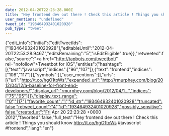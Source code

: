 ```yaml
---
date: 2012-04-20T22:23:28.000Z
title: "Hey frontend dev out there ! Check this article ! Things you should know   http://t.co/hgO1toWs #javascript #frontend″"
user_mentions: "undefined"
tweet_id: "193464932401020928"
pub_type: "tweet"
---
```

{"edit_info":{"initial":{"editTweetIds":["193464932401020928"],"editableUntil":"2012-04-20T22:53:28.946Z","editsRemaining":"5","isEditEligible":true}},"retweeted":false,"source":"<a href=\"http://tapbots.com/tweetbot\" rel=\"nofollow\">Tweetbot for iOS</a>","entities":{"hashtags":[{"text":"javascript","indices":["96","107"]},{"text":"frontend","indices":["108","117"]}],"symbols":[],"user_mentions":[],"urls":[{"url":"http://t.co/hgO1toWs","expanded_url":"http://rmurphey.com/blog/2012/04/12/a-baseline-for-front-end-developers/","display_url":"rmurphey.com/blog/2012/04/1…","indices":["75","95"]}]},"display_text_range":["0","117"],"favorite_count":"1","id_str":"193464932401020928","truncated":false,"retweet_count":"4","id":"193464932401020928","possibly_sensitive":false,"created_at":"Fri Apr 20 22:23:28 +0000 2012","favorited":false,"full_text":"Hey frontend dev out there ! Check this article ! Things you should know   http://t.co/hgO1toWs #javascript #frontend","lang":"en"}
